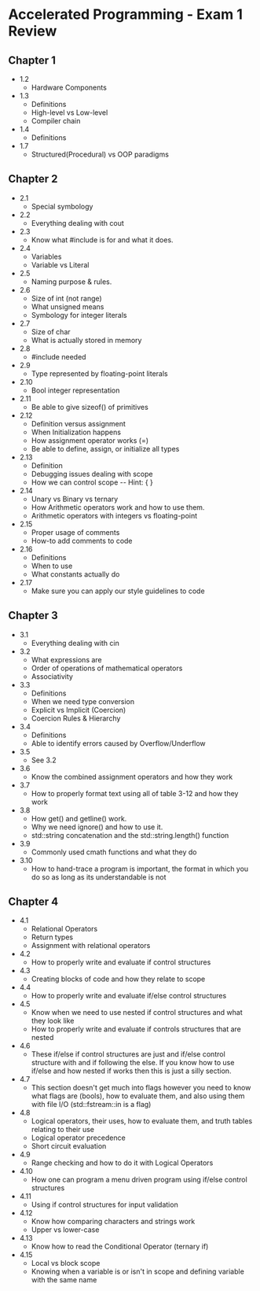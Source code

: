 # Accelerated Programming - Exam 1 Review

## Chapter 1

* 1.2
    * Hardware Components
* 1.3
    * Definitions
    * High-level vs Low-level
    * Compiler chain
* 1.4
    * Definitions
* 1.7
    * Structured(Procedural) vs OOP paradigms

## Chapter 2

* 2.1
    * Special symbology
* 2.2
    * Everything dealing with cout
* 2.3
    * Know what #include is for and what it does.
* 2.4
    * Variables
    * Variable vs Literal
* 2.5
    * Naming purpose & rules.
* 2.6
    * Size of int (not range)
    * What unsigned means
    * Symbology for integer literals
* 2.7
    * Size of char
    * What is actually stored in memory
* 2.8
    * #include needed
* 2.9
    * Type represented by floating-point literals
* 2.10
    * Bool integer representation
* 2.11
    * Be able to give sizeof() of primitives
* 2.12
    * Definition versus assignment
    * When Initialization happens
    * How assignment operator works (=)
    * Be able to define, assign, or initialize all types
* 2.13
    * Definition
    * Debugging issues dealing with scope
    * How we can control scope -- Hint: { }
* 2.14
    * Unary vs Binary vs ternary
    * How Arithmetic operators work and how to use them.
    * Arithmetic operators with integers vs floating-point
* 2.15
    * Proper usage of comments
    * How-to add comments to code
* 2.16
    * Definitions
    * When to use
    * What constants actually do
* 2.17
    * Make sure you can apply our style guidelines to code

## Chapter 3

* 3.1
    * Everything dealing with cin
* 3.2
    * What expressions are
    * Order of operations of mathematical operators
    * Associativity
* 3.3
    * Definitions
    * When we need type conversion
    * Explicit vs Implicit (Coercion)
    * Coercion Rules & Hierarchy
* 3.4
    * Definitions
    * Able to identify errors caused by Overflow/Underflow
* 3.5
    * See 3.2
* 3.6
    * Know the combined assignment operators and how they work
* 3.7
    * How to properly format text using all of table 3-12 and how they work
* 3.8
    * How get() and getline() work.
    * Why we need ignore() and how to use it.
    * std::string concatenation and the std::string.length() function
* 3.9
    * Commonly used cmath functions and what they do
* 3.10
    * How to hand-trace a program is important, the format in which you do so as long as its understandable is not

## Chapter 4

* 4.1
    * Relational Operators
    * Return types
    * Assignment with relational operators
* 4.2
    * How to properly write and evaluate if control structures
* 4.3
    * Creating blocks of code and how they relate to scope
* 4.4
    * How to properly write and evaluate if/else control structures
* 4.5
    * Know when we need to use nested if control structures and what they look like
    * How to properly write and evaluate if controls structures that are nested
* 4.6
    * These if/else if control structures are just and if/else control structure with and if following the else. If you know how to use if/else and how nested if works then this is just a silly section.
* 4.7  
    * This section doesn't get much into flags however you need to know what flags are (bools), how to evaluate them, and also using them with file I/O (std::fstream::in is a flag)
* 4.8
    * Logical operators, their uses, how to evaluate them, and truth tables relating to their use
    * Logical operator precedence
    * Short circuit evaluation
* 4.9
    * Range checking and how to do it with Logical Operators
* 4.10
    * How one can program a menu driven program using if/else control structures
* 4.11
    * Using if control structures for input validation
* 4.12
    * Know how comparing characters and strings work
    * Upper vs lower-case
* 4.13
    * Know how to read the Conditional Operator (ternary if)
* 4.15
    * Local vs block scope
    * Knowing when a variable is or isn't in scope and defining variable with the same name
    